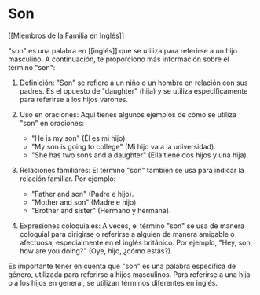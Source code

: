 # Son

[[Miembros de la Familia en Inglés]]

"son" es una palabra en [[inglés]] que se utiliza para referirse a un hijo masculino. A continuación, te proporciono más información sobre el término "son":

1. Definición: "Son" se refiere a un niño o un hombre en relación con sus padres. Es el opuesto de "daughter" (hija) y se utiliza específicamente para referirse a los hijos varones.
    
2. Uso en oraciones: Aquí tienes algunos ejemplos de cómo se utiliza "son" en oraciones:
    
    - "He is my son" (Él es mi hijo).
    - "My son is going to college" (Mi hijo va a la universidad).
    - "She has two sons and a daughter" (Ella tiene dos hijos y una hija).
3. Relaciones familiares: El término "son" también se usa para indicar la relación familiar. Por ejemplo:
    
    - "Father and son" (Padre e hijo).
    - "Mother and son" (Madre e hijo).
    - "Brother and sister" (Hermano y hermana).
4. Expresiones coloquiales: A veces, el término "son" se usa de manera coloquial para dirigirse o referirse a alguien de manera amigable o afectuosa, especialmente en el inglés británico. Por ejemplo, "Hey, son, how are you doing?" (Oye, hijo, ¿cómo estás?).
    

Es importante tener en cuenta que "son" es una palabra específica de género, utilizada para referirse a hijos masculinos. Para referirse a una hija o a los hijos en general, se utilizan términos diferentes en inglés.